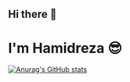 ## Hi there 👋
# I'm Hamidreza 😎

[![Anurag's GitHub stats](https://github-readme-stats.vercel.app/api?username=HamiidrezaRamezani)](https://github.com/HamiidrezaRamezani/github-readme-stats)
